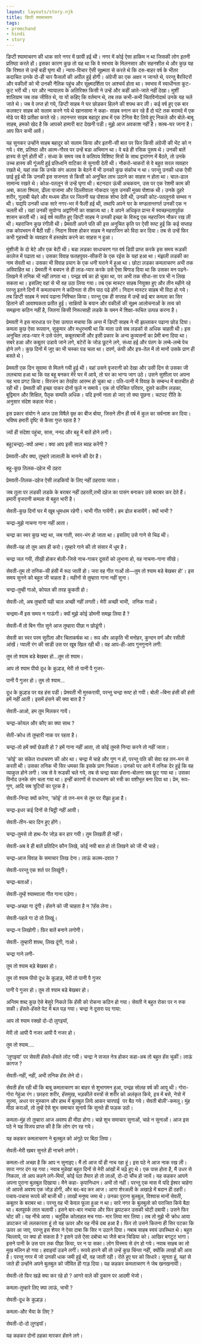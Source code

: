 ```yaml
---  
layout: layouts/story.njk  
title: डिप्टी श्यामाचरण  
tags:  
- premchand  
- hindi  
- story  
---  
```

    
डिप्टी श्यामाचरण की धाक सारे नगर में छायी हई थी। नगर में कोई ऐसा हाकिम न था जिसकी लोग इतनी प्रतिष्ठा करते हों। इसका कारण कुछ तो यह था कि वे स्वभाव के मिलनसार और सहनशील थे और कुछ यह कि रिश्वत से उन्हें बडी घृणा थी। न्याय-विचार ऐसी सूक्ष्मता से करते थे कि दस-बाहर वर्ष के भीतर कदाचित उनके दो-ही चार फैसलों की अपील हुई होगी। अंग्रेजी का एक अक्षर न जानते थे, परन्तु बैरस्टिरों और वकीलों को भी उनकी नैतिक पहुंच और सूक्ष्मदर्शिता पर आश्चर्य होता था। स्वभाव में स्वाधीनता कूट-कूट भरी थी। घर और न्यायालय के अतिरिक्त किसी ने उन्हें और कहीं आते-जाते नहीं देखा। मुशीं शालिग्राम जब तक जीवित थे, या यों कहिए कि वर्तमान थे, तब तक कभी-कभी चितविनोदार्थ उनके यह चले जाते थे। जब वे लप्त हो गये, डिप्टी साहब ने घर छोडकर हिलने की शपथ कर ली। कई वर्ष हुए एक बार कलक्टर साहब को सलाम करने गये थे खानसामा ने कहा- साहब स्नान कर रहे हैं दो घंटे तक बरामदे में एक मोढे पर बैठे प्रतीक्षा करते रहे। तदनन्तर साहब बहादुर हाथ में एक टेनिस बैट लिये हुए निकले और बोले-बाबू साहब, हमको खेद है कि आपको हामारी बाट देखनी पडी। मुझे आज अवकाश नहीं है। क्लब-घर जाना है। आप फिर कभी आवें।  

यह सुनकर उन्होंने साहब बहादुर को सलाम किया और इतनी-सी बात पर फिर किसी अंग्रेजी की भेंट को न गये। वंश, प्रतिष्ठा और आत्म-गौरव पर उन्हें बडा अभिमान था। वे बडे ही रसिक पुरूष थे। उनकी बातें हास्य से पूर्ण होती थीं। संध्या के समय जब वे कतिपय विशिष्ट मित्रों के साथ द्वारांगण में बैठते, तो उनके उच्च हास्य की गूंजती हुई प्रतिध्वनि वाटिका से सुनायी देती थी। नौकरो-चाकरों से वे बहुत सरल व्यवहार रखते थे, यहां तक कि उनके संग अलाव के बेठने में भी उनको कुछ संकोच न था। परन्तु उनकी धाक ऐसी छाई हुई थी कि उनकी इस सजनता से किसी को अनूचित लाभ उठाने का साहस न होता था। चाल-ढाल सामान्य रखते थे। कोअ-पतलून से उन्हें घृणा थी। बटनदार ऊंची अचकयन, उस पर एक रेशमी काम की अबा, काला श्मिला, ढीला पाजामा और दिल्लीवाला नोकदार जूता उनकी मुख्य पोशाक थी। उनके दुहरे शरीर, गुलाबी चेहरे और मध्यम डील पर जितनी यह पोशाक शोभा देती थी, उनकी कोट-पतलूनसे सम्भव न थी। यद्यपि उनकी धाक सारे नगर-भर में फैली हई थी, तथापि अपने घर के मण्डलान्तगर्त उनकी एक न चलती थी। यहां उनकी सुयोग्य अद्वांगिनी का साम्राज्य था। वे अपने अधिकृत प्रान्त में स्वच्छन्दतापूर्वक शासन करती थी। कई वर्ष व्यतीत हुए डिप्टी साहब ने उनकी इच्छा के विरूद्व एक महराजिन नौकर रख ली थी। महराजिन कुछ रंगीली थी। प्रेमवती अपने पति की इस अनुचित कृति पर ऐसी रूष्ट हुई कि कई सप्ताह तक कोपभवन में बैठी रही। निदान विवश होकर साहब ने महराजिन को विदा कर दिया। तब से उन्हें फिर कभी गृहस्थी के व्यवहार में हस्तक्षेप करने का साहस न हुआ।  

मुंशीजी के दो बेटे और एक बेटी थी। बडा लडका साधाचरण गत वर्ष डिग्री प्राप्त करके इस समय रूडकी कालेज में पढाता था। उसका विवाह फतहपुयर-सीकरी के एक रईस के यहां हआ था। मंझली लडकी का नाम सेवती था। उसका भी विवाह प्रयाग के एक धनी घराने में हुआ था। छोटा लडका कमलाचरण अभी तक अविवाहित था। प्रेमवती ने बचपन से ही लाड-प्यार करके उसे ऐसा बिगाड दिया था कि उसका मन पढने-लिखने में तनिक भी नहीं लगता था। पन्द्रह वर्ष का हो चुका था, पर अभी तक सीधा-सा पत्र भी न लिख सकता था। इसलिए वहां से भी वह उठा लिया गया। तब एक मास्टर साहब नियुक्त हुए और तीन महीने रहे परन्तु इतने दिनों में कमलाचरण ने कठिनता से तीन पाठ पढे होंगें। निदान मास्टर साहब भी विदा हो गये। तब डिप्टी साहब ने स्वयं पढाना निश्चित किया। परन्तु एक ही सप्ताह में उन्हें कई बार कमला का सिर हिलाने की आवश्यकता प्रतीत हुई। साक्षियों के बयान और वकीलों की सूक्ष्म आलोचनाओं के तत्व को समझना कठिन नहीं है, जितना किसी निरूत्साही लडके के यमन में शिक्षा-रूचित उत्पन्न करना है।  

प्रेमवती ने इस मारधाड पर ऐसा उत्पात मचाया कि अन्त में डिप्टी साहब ने भी झल्लाकर पढाना छोड दिया। कमला कुछ ऐसा रूपवान, सुकुमार और मधुरभाषी था कि माता उसे सब लडकों से अधिक चाहती थी। इस अनुचित लाड-प्यार ने उसे पंतंग, कबूतरबाजी और इसी प्रकार के अन्य कुव्यसनों का प्रेमी बना दिया था। सबरे हआ और कबूतर उडाये जाने लगे, बटेरों के जोड छूटने लगे, संध्या हई और पंतग के लम्बे-लम्बे पेच होने लगे। कुछ दिनों में जुए का भी चस्का पड चला था। दपर्ण, कंघी और इत्र-तेल में तो मानों उसके प्राण ही बसते थे।  

प्रेमवती एक दिन सुवामा से मिलने गयी हुई थी। वहां उसने वृजरानी को देखा और उसी दिन से उसका जी ललचाया हआ था कि वह बहू बनकर मेरे घर में आये, तो घर का भाग्य जाग उठे। उसने सुशीला पर अपना यह भाव प्रगट किया। विरजन का तेरहॅवा आरम्भ हो चुका था। पति-पत्नी में विवाह के सम्बन्ध में बातचीत हो रही थी। प्रेमवती की इच्छा पाकर दोनों फूले न समाये। एक तो परिचित परिवार, दूसरे कलीन लडका, बूद्विमान और शिक्षित, पैतृक सम्पति अधिक। यदि इनमें नाता हो जाए तो क्या पूछना। चटपट रीति के अनुसार संदेश कहला भेजा।  

इस प्रकार संयोग ने आज उस विषैले वृक्ष का बीज बोया, जिसने तीन ही वर्ष में कुल का सर्वनाश कर दिया। भविष्य हमारी दृष्टि से कैसा गुप्त रहता है ?  

ज्यों ही संदेशा पहुंचा, सास, ननद और बहू में बातें होने लगी।  

बहू(चन्द्रा)-क्यों अम्मा। क्या आप इसी साल ब्याह करेंगी ?  

प्रेमवती-और क्या, तुम्हारे लालाली के मानने की देर है।  

बहू-कूछ तिलक-दहेज भी ठहरा  

प्रेमवती-तिलक-दहेज ऐसी लडकियों के लिए नहीं ठहराया जाता।  

जब तुला पर लडकी लडके के बराबर नहीं ठहरती,तभी दहेज का पासंग बनाकर उसे बराबर कर देते हैं। हमारी वृजरानी कमला से बहुत भारी है।  

सेवती-कुछ दिनों घर में खूब धूमधाम रहेगी। भाभी गीत गायेंगी। हम ढोल बजायेंगें। क्यों भाभी ?  

चन्द्रा-मुझे नाचना गाना नहीं आता।  

चन्द्रा का स्वर कुछ भद्दा था, जब गाती, स्वर-भंग हो जाता था। इसलिए उसे गाने से चिढ थी।  

सेवती-यह तो तुम आप ही करो। तुम्हारे गाने की तो संसार में धूम है।  

चन्द्रा जल गयी, तीखी होकर बोली-जिसे नाच-गाकर दूसरों को लुभाना हो, वह नाचना-गाना सीखे।  

सेवती-तुम तो तनिक-सी हंसी में रूठ जाती हो। जरा वह गीत गाओं तो—तुम तो श्याम बडे बेखबर हो’। इस समय सुनने को बहुत जी चाहता है। महीनों से तुम्हारा गाना नहीं सुना।  

चन्द्रा-तुम्ही गाओ, कोयल की तरह कूकती हो।  

सेवती-लो, अब तुम्हारी यही चाल अच्छी नहीं लगती। मेरी अच्छी भाभी,  तनिक गाओं।  

चन्द्रमा-मैं इस समय न गाऊंगी। क्यों मुझे कोई डोमनी समझ लिया है ?  

सेवती-मैं तो बिन गीत सुने आज तुम्हारा पीछा न छोडूंगी।  

सेवती का स्वर परम सुरीला और चिताकर्षक था। रूप और आकृति भी मनोहर, कुन्दन वर्ण और रसीली आंखें। प्याली रंग की साडी उस पर खूब खिल रही थी। वह आप-ही-आप गुनगुनाने लगी:  

तुम तो श्याम बडे बेखबर हो...तुम तो श्याम।  

आप तो श्याम पीयो दूध के कुल्हड, मेरी तो पानी पै गुजर-  

पानी पै गुजर हो। तुम तो श्याम...  

दूध के कुल्हड पर वह हंस पडी। प्रेमवती भी मुस्करायी, परन्तु चन्द्रा रूष्ट हो गयी। बोली –बिना हंसी की हंसी हमें नहीं आती। इसमें हंसने की क्या बात है ?  

सेवती-आओ, हम तुम मिलकर गायें।  

चन्द्रा-कोयल और कौए का क्या साथ ?  

सेती-क्रोध तो तुम्हारी नाक पर रहता है।  

चन्द्रा-तो हमें क्यों छेडती हो ? हमें गाना नहीं आता, तो कोई तुमसे निन्दा करने तो नहीं जाता।  

‘कोई’ का संकेत राधाचरण की ओर था। चन्द्रा में चाहे और गुण न हों, परन्तु पति की सेवा वह तन-मन से करती थी। उसका तनिक भी सिर धमका कि इसके प्राण निकला। उनको घर आने में तनिक देर हुई कि वह व्याकुल होने लगी। जब से वे रूडकी चले गये, तब से चन्द्रा यका हॅसना-बोलना सब छूट गया था। उसका विनोद उनके संग चला गया था। इन्हीं कारणों से राधाचरण को स्त्री का वशीभूत बना दिया था। प्रेम, रूप-गुण, आदि सब त्रुटियों का पूरक है।  

सेवती-निन्दा क्यों करेगा, ‘कोई’ तो तन-मन से तुम पर रीझा हुआ है।  

चन्द्रा-इधर कई दिनों से चिट्ठी नहीं आयी।  

सेवती-तीन-चार दिन हुए होंगे।  

चन्द्रा-तुमसे तो हाथ-पैर जोड़ कर हार गयी। तुम लिखती ही नहीं।  

सेवती-अब वे ही बातें प्रतिदिन कौन लिखे, कोई नयी बात हो तो लिखने को जी भी चाहे।  

चन्द्रा-आज विवाह के समाचार लिख देना। लाऊं कलम-दवात ?  

सेवती-परन्तु एक शर्त पर लिखूंगी।  

चन्द्रा-बताओं।  

सेवती-तुम्हें श्यामवाला गीत गाना पड़ेगा।  

चन्द्रा-अच्छा गा दूंगी। हॅसने को जी चाहता है न ?हॅस लेना।  

सेवती-पहले गा दो तो लिखूं।  

चन्द्रा-न लिखोगी। फिर बातें बनाने लगोगी।  

सेवती- तुम्हारी शपथ, लिख दूंगी, गाओ।  

चन्द्रा गाने लगी-  

तुम तो श्याम बड़े बेखबर हो।  

तुम तो श्याम पीयो दूध के कूल्हड़, मेरी तो पानी पै गुजर  

पानी पे गुजर हो। तुम तो श्याम बडे बेखबर हो।  

अन्तिम शब्द कुछ ऐसे बेसुरे निकले कि हॅसी को रोकना कठिन हो गया। सेवती ने बहुत रोका पर न रुक सकी। हॅसते-हॅसते पेट में बल पड़ गया। चन्द्रा ने दूसरा पद गाया:  

आप तो श्याम रक्खो दो-दो लुगइयॉ,  

मेरी तो आपी पै नजर आपी पै नजर हो।  

तुम तो श्याम....  

‘लुगइयां’ पर सेवती हॅसते-हॅसते लोट गयी। चन्द्रा ने सजल नेत्र होकर कहा-अब तो बहुत हॅस चुकीं। लाऊं कागज ?  

सेवती-नहीं, नहीं, अभी तनिक हॅस लेने दो।  

सेवती हॅस रही थी कि बाबू कमलाचरण का बाहर से शुभागमन हुआ, पन्द्रह सोलह वर्ष की आयु थी। गोरा-गोरा गेहुंआ रंग। छरहरा शरीर, हॅसमुख, भड़कीले वस्त्रों से शरीर को अलंकृत किये, इत्र में बसे, नेत्रो में सुरमा, अधर पर मुस्कान और हाथ में बुलबुल लिये आकर चारपाई  पर बैठ गये। सेवती बोली’-कमलू। मुंह मीठा कराओं, तो तुम्हें ऐसे शुभ समाचार सुनायें कि सुनते ही फड़क उठो।  

कमला-मुंह तो तुम्हारा आज अवश्य ही मीठा होगा। चाहे शुभ समाचार सुनाओं, चाहे न सुनाओं। आज इस पठे ने यह विजय प्राप्त की है कि लोग दंग रह गये।  

यह कहकर कमलाचरण ने बुलबुल को अंगूठे पर बिठा लिया।  

सेवती-मेरी खबर सुनते ही नाचने लगोगे।  

कमला-तो अच्छा है कि आप न सुनाइए। मैं तो आज यों ही नाच रहा हूं। इस पठे ने आज नाक रख ली। सारा नगर दंग रह गया। नवाब मुन्नेखां बहुत दिनों से मेरी आंखों में चढ़े हुए थे। एक पास होता है, मैं उधर से निकला, तो आप कहने लगे-मियॉ, कोई पठा तैयार हो तो लाओं, दो-दो चौंच हो जायें। यह कहकर आपने अपना पुराना बुलबुल दिखाया। मैने कहा- कृपानिधान। अभी तो नहीं। परन्तु एक मास में यदि ईश्वर चाहेगा तो आपसे अवश्य एक जोड़ होगी, और बद-बद कर आज। आगा शेरअली के अखाड़े में बदान ही ठहरी। पचाय-पचास रूपये की बाजी थी। लाखों मनुष्य जमा थे। उनका पुराना बुलबुल, विश्वास मानों सेवती, कबूतर के बराबर था। परन्तु वह भी केवल फूला हुआ न था। सारे नगर के बुलबुलो को पराजित किये बैठा था। बलपूवर्क लात चलायी। इसने बार-बार नचाया और फिर झपटकर उसकी चोटी दबायी। उसने फिर चोट की। यह नीचे आया। चतुर्दिक कोलाहल मच गया- मार लिया मार लिया। तब तो मुझे भी क्रोध आया डपटकर जो ललकारता हूं तो यह ऊपर और वह नीचे दबा हआ है। फिर तो उसने कितना ही सिर पटका कि ऊपर आ जाए, परन्तु इस शेयर ने ऐसा दाबा कि सिर न उठाने दिया। नबाब साहब स्वयं उपस्थित थे। बहुत चिल्लाये, पर क्या हो सकता है ? इसने उसे ऐसा दबोचा था जैसे बाज चिडिया को। आखिर बगटुट भागा। इसने पानी के उस पार तक पीछा किया, पर न पा सका। लोग विस्मय से दंग हो गये। नवाब साहब का तो मुख मलिन हो गया। हवाइयॉ उडने लगीं। रूपये हारने की तो उन्हें कुछ चिंन्ता नहीं, क्योंकि लाखों की आय है। परन्तु नगर में जो उनकी धाक जमी हुई थी, वह जाती रही। रोते हुए घर को सिधारे। सुनता हूं, यहां से जाते ही उन्होंने अपने बुलबुल को जीवित ही गाड़ दिया। यह कहकर कमलाचरण ने जेब खनखनायी।  

सेवती-तो फिर खड़े क्या कर रहे हो ? आगरे वाले की दुकान पर आदमी भेजो।  

कमला-तुम्हारे लिए क्या लाऊं, भाभी ?  

सेवती-दूध के कुल्हड़।  

कमला-और भैया के लिए ?  

सेवती-दो-दो लुगइयॉ।  

यह कहकर दोनों ठहका मारकर हॅसने लगे।  


    
